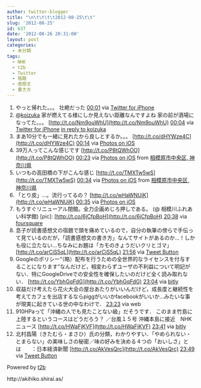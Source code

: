 ```yaml
---
author: twitter-blogger
title: "\n\t\t\t\t2012-08-25\t\t"
slug: '2012-08-25'
id: 637
date: '2012-08-26 20:31:00'
layout: post
categories:
  - 未分類
tags:
  - NHK
  - t2b
  - Twitter
  - 宿題
  - 感想文
  - 書き方
---
```


<div xmlns:georss="http://www.georss.org/georss">

1.  <span><span>やっと帰れた。。。 壮絶だった</span> <span>[<span>00:01</span>](http://twitter.com/o_ob/status/239316542922301441) <span>via [Twitter for iPhone](http://twitter.com/download/iphone)</span></span></span>
2.  <span><span>@[koizuka](http://twitter.com/koizuka "koizuka") 家が燃えてる様にしか見えない距離なんですよね 家の前が酒場になってた。。。 [http://t.co/Nm9ouWhU](http://t.co/Nm9ouWhU)</span> <span>[<span>00:04</span>](http://twitter.com/o_ob/status/239317391299977216) <span>via [Twitter for iPhone](http://twitter.com/download/iphone)</span> [in reply to koizuka](http://twitter.com/koizuka/status/239316616712699905)</span></span>
3.  <span><span>まあ10分でも一緒に見れたから良しとするか。。。 [http://t.co/dHYWze4C](http://t.co/dHYWze4C)</span> <span>[<span>00:14</span>](http://twitter.com/o_ob/status/239319945220063232) <span>via [Photos on iOS](http://www.apple.com)</span></span></span>
4.  <span><span>39万人ってこんな感じです [http://t.co/P8tQWhOO](http://t.co/P8tQWhOO)</span> <span>[<span>00:23</span>](http://twitter.com/o_ob/status/239322095409053697) <span>via [Photos on iOS](http://www.apple.com)</span> from [相模原市中央区, 神奈川県<span></span>](http://maps.google.com/maps?q=35.542433,139.331113)</span></span>
5.  <span><span>いつもの高田橋の下がこんな感じ [http://t.co/TMXTw5wS](http://t.co/TMXTw5wS)</span> <span>[<span>00:34</span>](http://twitter.com/o_ob/status/239324811174748160) <span>via [Photos on iOS](http://www.apple.com)</span> from [相模原市中央区, 神奈川県<span></span>](http://maps.google.com/maps?q=35.541971,139.330844)</span></span>
6.  <span><span>「とり皮」...。流行ってるの？ [http://t.co/wHaWNUiK](http://t.co/wHaWNUiK)</span> <span>[<span>00:35</span>](http://twitter.com/o_ob/status/239325028976566272) <span>via [Photos on iOS](http://www.apple.com)</span></span></span>
7.  <span><span>もうすぐリニューアル閉館。全力企画めじろ押しである。 (@ 相模川ふれあい科学館) [pic]: [http://t.co/6jCfpBoH](http://t.co/6jCfpBoH)</span> <span>[<span>20:38</span>](http://twitter.com/o_ob/status/239627988273090560) <span>via [foursquare](http://foursquare.com)</span></span></span>
8.  <span><span>息子が読書感想文の宿題で頭を痛めているので，自分の執筆の傍らで手伝って見ているのだが，「読書感想文の書き方」なんてサイトがあるのか…！しかも役に立たない…ちなみにお題は「カモのきょうだいクリとゴマ」 [http://t.co/arCiS5qL](http://t.co/arCiS5qL)</span> <span>[<span>21:56</span>](http://twitter.com/o_ob/status/239647386740338691) <span>via [Tweet Button](http://twitter.com/tweetbutton)</span></span></span>
9.  <span><span>Googleのポリシー“（略）配布を行うための全世界的なライセンスを付与することになります”なんだけど，相変わらずユーザの不利益について明記がない．特にGoogleDriveでの安全性を確保したいのだけど全く読み取れない． [http://t.co/YbhGqFdG](http://t.co/YbhGqFdG)</span> <span>[<span>23:04</span>](http://twitter.com/o_ob/status/239664660620656640) <span>via [bitly](http://bitly.com)</span></span></span>
10.  <span><span>収益だけ考えたら花火大会の屋台あたりがいいんだけど，成長度と継続性を考えてカフェを出店するならpiggがいいかfacebookがいいか…みたいな事が現実に起きている世の中なわけで．</span> <span>[<span>23:23</span>](http://twitter.com/o_ob/status/239669335566737409) <span>via web</span></span></span>
11.  <span><span>910HPaって「沖縄の人でも見たことない級」だそうです． このまま竹島に上陸するというコースはどうだろう？ ／台風１５号 沖縄本島に接近　NHKニュース [http://t.co/HWaFjKVF](http://t.co/HWaFjKVF)</span> <span>[<span>23:41</span>](http://twitter.com/o_ob/status/239673885157638144) <span>via [bitly](http://bitly.com)</span></span></span>
12.  <span><span>北村昌陽（きたむら・まさひ）氏の分類，わかりやすい．「やめられない・とまらない」の美味しさの秘密／味の好みを決める４つの「おいしさ」とは　　：日本経済新聞 [http://t.co/AkVesQrc](http://t.co/AkVesQrc)</span> <span>[<span>23:49</span>](http://twitter.com/o_ob/status/239675832950476800) <span>via [Tweet Button](http://twitter.com/tweetbutton)</span></span></span>

</div>

Powered by [t2b](http://t2b.utilz.jp/)

<div>http://akihiko.shirai.as/</div>